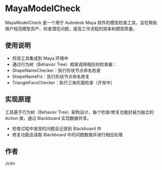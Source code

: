 # MayaModelCheck

MayaModelCheck 是一个用于 Autodesk Maya 软件的模型检查工具，旨在帮助用户规范模型资产、检查潜在问题，提高工作流程的效率和模型质量。

## 使用说明
- 将该工具集成到 Maya 环境中
- 通过行为树（Behavior Tree）框架调用相应的检查器：
- ShapeNameChecker：执行形状节点命名检查
- ShapeNameFix：执行形状节点命名修复
- TriangleFaceChecker：执行三角形面检查（开发中）

## 实现原理

工具基于行为树（Behavior Tree）架构设计，每个检查/修复功能封装为独立的 Action 类，通过 Blackboard 实现数据共享。

- 检查过程中发现的问题会记录到 Blackboard 中
- 修复功能会读取 Blackboard 中的问题数据并进行相应处理


## 作者

Jcen